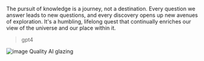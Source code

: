 The pursuit of knowledge is a journey, not a destination. Every question we answer leads to new questions, and every discovery opens up new avenues of exploration. It's a humbling, lifelong quest that continually enriches our view of the universe and our place within it.
> gpt4


![image](https://github.com/user-attachments/assets/75f1c414-8080-4764-9f14-b8b628de03b1)
Quality AI glazing
